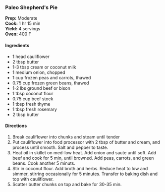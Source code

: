 ### Paleo Shepherd's Pie

**Prep:** Moderate<br>
**Cook:** 1 hr 15 min<br>
**Yield:** 4 servings<br>
**Oven:** 400 F

#### Ingredients
* 1 head cauliflower
* 2 tbsp butter
* 1-3 tbsp cream or coconut milk
* 1 medium onion, chopped
* 1 cup frozen peas and carrots, thawed
* 0.75 cup frozen green beans, thawed
* 1-2 lbs ground beef or bison
* 1 tbsp coconut flour
* 0.75 cup beef stock
* 1 tbsp fresh thyme
* 1 tbsp fresh rosemary
* 2 tbsp butter

#### Directions
1. Break cauliflower into chunks and steam until tender
2. Put cauliflower into food processor with 2 tbsp of butter and cream, and process until smooth. Salt and pepper to taste.
3. Heat oil in skillet on med-low heat. Add onion and saute until soft. Add beef and cook for 5 min, until browned. Add peas, carrots, and green beans. Cook another 5 minuts.
4. Stir in coconut flour. Add broth and herbs. Reduce heat to low and simmer, stirring occasionally for 5 minutes. Transfer to baking dish and top with cauliflower.
5. Scatter butter chunks on top and bake for 30-35 min.
